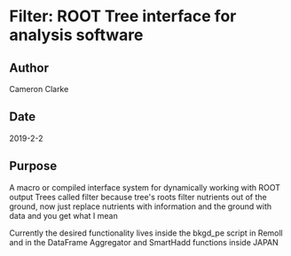 # Filter: ROOT Tree interface for analysis software
## Author
Cameron Clarke
## Date
2019-2-2
## Purpose
A macro or compiled interface system for dynamically working with ROOT output Trees called filter because tree's roots filter nutrients out of the ground, now just replace nutrients with information and the ground with data and you get what I mean

Currently the desired functionality lives inside the bkgd_pe script in Remoll and in the DataFrame Aggregator and SmartHadd functions inside JAPAN
